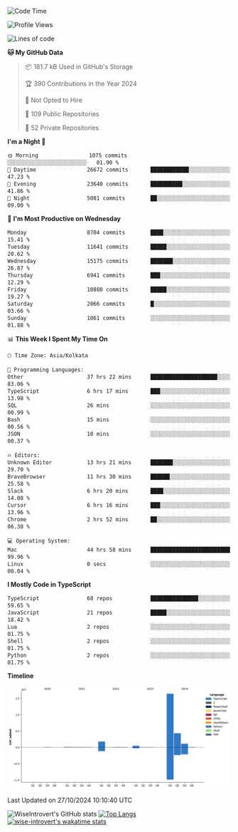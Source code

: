 <!--START_SECTION:waka-->
![Code Time](http://img.shields.io/badge/Code%20Time-1%2C744%20hrs%2057%20mins-blue)

![Profile Views](http://img.shields.io/badge/Profile%20Views-0-blue)

![Lines of code](https://img.shields.io/badge/From%20Hello%20World%20I%27ve%20Written-24.9%20million%20lines%20of%20code-blue)

**🐱 My GitHub Data** 

> 📦 181.7 kB Used in GitHub's Storage 
 > 
> 🏆 390 Contributions in the Year 2024
 > 
> 🚫 Not Opted to Hire
 > 
> 📜 109 Public Repositories 
 > 
> 🔑 52 Private Repositories 
 > 
**I'm a Night 🦉** 

```text
🌞 Morning                1075 commits        ░░░░░░░░░░░░░░░░░░░░░░░░░   01.90 % 
🌆 Daytime                26672 commits       ████████████░░░░░░░░░░░░░   47.23 % 
🌃 Evening                23640 commits       ██████████░░░░░░░░░░░░░░░   41.86 % 
🌙 Night                  5081 commits        ██░░░░░░░░░░░░░░░░░░░░░░░   09.00 % 
```
📅 **I'm Most Productive on Wednesday** 

```text
Monday                   8704 commits        ████░░░░░░░░░░░░░░░░░░░░░   15.41 % 
Tuesday                  11641 commits       █████░░░░░░░░░░░░░░░░░░░░   20.62 % 
Wednesday                15175 commits       ███████░░░░░░░░░░░░░░░░░░   26.87 % 
Thursday                 6941 commits        ███░░░░░░░░░░░░░░░░░░░░░░   12.29 % 
Friday                   10880 commits       █████░░░░░░░░░░░░░░░░░░░░   19.27 % 
Saturday                 2066 commits        █░░░░░░░░░░░░░░░░░░░░░░░░   03.66 % 
Sunday                   1061 commits        ░░░░░░░░░░░░░░░░░░░░░░░░░   01.88 % 
```


📊 **This Week I Spent My Time On** 

```text
🕑︎ Time Zone: Asia/Kolkata

💬 Programming Languages: 
Other                    37 hrs 22 mins      █████████████████████░░░░   83.06 % 
TypeScript               6 hrs 17 mins       ███░░░░░░░░░░░░░░░░░░░░░░   13.98 % 
SQL                      26 mins             ░░░░░░░░░░░░░░░░░░░░░░░░░   00.99 % 
Bash                     15 mins             ░░░░░░░░░░░░░░░░░░░░░░░░░   00.56 % 
JSON                     10 mins             ░░░░░░░░░░░░░░░░░░░░░░░░░   00.37 % 

🔥 Editors: 
Unknown Editor           13 hrs 21 mins      ███████░░░░░░░░░░░░░░░░░░   29.70 % 
BraveBrowser             11 hrs 30 mins      ██████░░░░░░░░░░░░░░░░░░░   25.58 % 
Slack                    6 hrs 20 mins       ████░░░░░░░░░░░░░░░░░░░░░   14.08 % 
Cursor                   6 hrs 16 mins       ███░░░░░░░░░░░░░░░░░░░░░░   13.96 % 
Chrome                   2 hrs 52 mins       ██░░░░░░░░░░░░░░░░░░░░░░░   06.38 % 

💻 Operating System: 
Mac                      44 hrs 58 mins      █████████████████████████   99.96 % 
Linux                    0 secs              ░░░░░░░░░░░░░░░░░░░░░░░░░   00.04 % 
```

**I Mostly Code in TypeScript** 

```text
TypeScript               68 repos            ███████████████░░░░░░░░░░   59.65 % 
JavaScript               21 repos            █████░░░░░░░░░░░░░░░░░░░░   18.42 % 
Lua                      2 repos             ░░░░░░░░░░░░░░░░░░░░░░░░░   01.75 % 
Shell                    2 repos             ░░░░░░░░░░░░░░░░░░░░░░░░░   01.75 % 
Python                   2 repos             ░░░░░░░░░░░░░░░░░░░░░░░░░   01.75 % 
```



**Timeline**

![Lines of Code chart](https://raw.githubusercontent.com/wise-introvert/wise-introvert/master/assets/bar_graph.png)


 Last Updated on 27/10/2024 10:10:40 UTC
<!--END_SECTION:waka-->

![WiseIntrovert's GitHub stats](https://github-readme-stats.vercel.app/api?username=wise-introvert&count_private=true&show_icons=true)
[![Top Langs](https://github-readme-stats.vercel.app/api/top-langs/?username=wise-introvert&langs_count=10)](https://github.com/anuraghazra/github-readme-stats)
[![wise-introvert's wakatime stats](https://github-readme-stats.vercel.app/api/wakatime?username=wiseintrovert)](https://github.com/anuraghazra/github-readme-stats)
